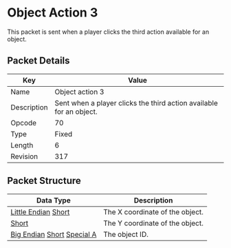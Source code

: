 # Object Action 3
This packet is sent when a player clicks the third action available for an object.

## Packet Details
| Key | Value |
|--|--|
| Name | Object action 3 |
| Description | Sent when a player clicks the third action available for an object. |
| Opcode | 70 |
| Type | Fixed |
| Length | 6 |
| Revision | 317 |

## Packet Structure
| Data Type | Description |
|--|--|
| [Little Endian](/Data-Types.html#little-endian) [Short](/Data-Types.html#common-data-types) | The X coordinate of the object. |
| [Short](/Data-Types.html#common-data-types) | The Y coordinate of the object. |
| [Big Endian](/Data-Types.html#big-endian) [Short](/Data-Types.html#common-data-types) [Special A](/Data-Types.html#bespoke-data-types) | The object ID. |

